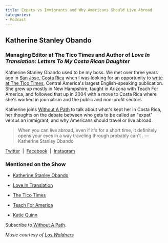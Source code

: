 ```yaml
---
title: Expats vs Immigrants and Why Americans Should Live Abroad
categories:
- Podcast
---
```


## Katherine Stanley Obando

### Managing Editor at The Tico Times and Author of _Love In Translation: Letters To My Costa Rican Daughter_

Katherine Stanley Obando used to be my boss. We met over three years ago in [San Jose, Costa Rica](https://withoutapath.com/carpe-chepe-costa-rica/) when I was looking for an opportunity to [write at The Tico Times](http://www.ticotimes.net/2014/11/13/4-ways-san-jose-excels-in-urbanism-no-thats-not-a-typo), Central America's largest English-speaking publication. She grew up mostly in New Hampshire, taught in Arizona with Teach For America, and followed that up in 2004 with a move to Costa Rica where she's worked in journalism and the public and non-profit sectors.

Katherine joins [Without A Path](https://itunes.apple.com/us/podcast/without-a-path/id1037475413?l=es&mt=2) to talk about what's kept her in Costa Rica, her thoughts on the debate between who gets to be called an "expat" versus an immigrant, and why Americans should travel or live abroad.

<blockquote>When you can live abroad, even if it's for a short time, it definitely opens your eyes in a way traveling through probably can't . — Katherine Stanley Obando</blockquote>

[Twitter](https://twitter.com/kstancr)  |  [Facebook](https://www.facebook.com/TicoTimes/)  |  [Instagram](https://www.instagram.com/theticotimes/)

### Mentioned on the Show

 	
  * [Katherine Stanley Obando](https://katherinestanleyobando.com/)

 	
  * [Love In Translation](https://katherinestanleyobando.com/love-in-translation/)

 	
  * [The Tico Times](http://www.ticotimes.net/)

 	
  * [Teach For America](https://www.teachforamerica.org/)

 	
  * [Katie Quinn](https://www.katie-quinn.com/)

Subscribe to [Without A Path](https://itunes.apple.com/us/podcast/without-a-path/id1037475413?l=es&mt=2).

_Music courtesy of [Los Waldners](https://www.facebook.com/los.waldners)_
